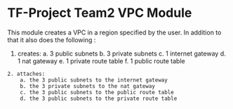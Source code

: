 # TF-Project Team2 VPC Module








This module creates a VPC in a region specified by the user.
In addition to that it also does the following : 
   1. creates:
        a. 3 public subnets 
        b. 3 private subnets
        c. 1 internet gateway
        d. 1 nat gateway
        e. 1 private route table 
        f. 1 public route table

    2. attaches:
        a. the 3 public subnets to the internet gateway
        b. the 3 private subnets to the nat gateway    
        c. the 3 public subnets to the public route table
        d. the 3 public subnets to the private route table



